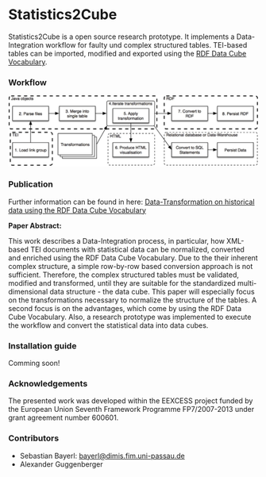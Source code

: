 # Statistics2Cube 

Statistics2Cube is a open source research prototype. It implements a Data-Integration workflow for faulty und complex structured tables.
TEI-based tables can be imported, modified and exported using the [RDF Data Cube Vocabulary](http://www.w3.org/TR/vocab-data-cube/).

### Workflow 

![Workflow](img/workflow.jpg "Workflow")

### Publication

Further information can be found in here: [Data-Transformation on historical data using the RDF Data Cube Vocabulary](http://dx.doi.org/10.1145/2809563.2809579})

**Paper Abstract:**

This work describes a Data-Integration process, in particular, how XML-based TEI documents with statistical data can be normalized, converted and enriched using the RDF Data Cube Vocabulary. Due to the their inherent complex structure, a simple row-by-row based conversion approach is not sufficient. Therefore, the complex structured tables must be validated, modified and transformed, until they are suitable for the standardized multi-dimensional data structure - the data cube. This paper will especially focus on the transformations necessary to normalize the structure of the tables. A second focus is on the advantages, which come by using the RDF Data Cube Vocabulary. Also, a research prototype was implemented to execute the workflow and convert the statistical data into data cubes.

### Installation guide

Comming soon!


### Acknowledgements

The presented work was developed within the EEXCESS project funded by the European Union Seventh Framework Programme FP7/2007-2013 under grant agreement number 600601.

### Contributors

* Sebastian Bayerl: bayerl@dimis.fim.uni-passau.de
* Alexander Guggenberger
